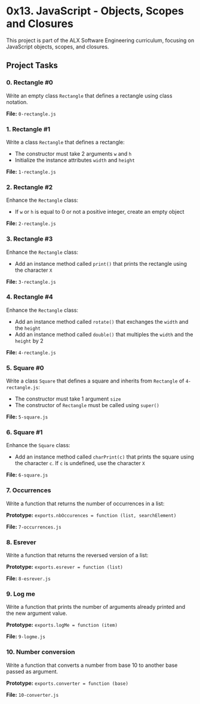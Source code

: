 # 0x13. JavaScript - Objects, Scopes and Closures

This project is part of the ALX Software Engineering curriculum, focusing on JavaScript objects, scopes, and closures.

## Project Tasks

### 0. Rectangle #0

Write an empty class `Rectangle` that defines a rectangle using class notation.

**File:** `0-rectangle.js`

### 1. Rectangle #1

Write a class `Rectangle` that defines a rectangle:
- The constructor must take 2 arguments `w` and `h`
- Initialize the instance attributes `width` and `height`

**File:** `1-rectangle.js`

### 2. Rectangle #2

Enhance the `Rectangle` class:
- If `w` or `h` is equal to 0 or not a positive integer, create an empty object

**File:** `2-rectangle.js`

### 3. Rectangle #3

Enhance the `Rectangle` class:
- Add an instance method called `print()` that prints the rectangle using the character `X`

**File:** `3-rectangle.js`

### 4. Rectangle #4

Enhance the `Rectangle` class:
- Add an instance method called `rotate()` that exchanges the `width` and the `height`
- Add an instance method called `double()` that multiples the `width` and the `height` by 2

**File:** `4-rectangle.js`

### 5. Square #0

Write a class `Square` that defines a square and inherits from `Rectangle` of `4-rectangle.js`:
- The constructor must take 1 argument `size`
- The constructor of `Rectangle` must be called using `super()`

**File:** `5-square.js`

### 6. Square #1

Enhance the `Square` class:
- Add an instance method called `charPrint(c)` that prints the square using the character `c`. If `c` is undefined, use the character `X`

**File:** `6-square.js`

### 7. Occurrences

Write a function that returns the number of occurrences in a list:

**Prototype:** `exports.nbOccurences = function (list, searchElement)`

**File:** `7-occurrences.js`

### 8. Esrever

Write a function that returns the reversed version of a list:

**Prototype:** `exports.esrever = function (list)`

**File:** `8-esrever.js`

### 9. Log me

Write a function that prints the number of arguments already printed and the new argument value.

**Prototype:** `exports.logMe = function (item)`

**File:** `9-logme.js`

### 10. Number conversion

Write a function that converts a number from base 10 to another base passed as argument.

**Prototype:** `exports.converter = function (base)`

**File:** `10-converter.js`

```
